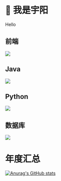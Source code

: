 # 👋 我是宇阳

Hello

## 前端
<p align="left">
  <a href="https://skillicons.dev">
    <img src="https://skillicons.dev/icons?i=html,css,javascript,scss,jquery,vue,nuxt,typescript,pinia,java,spring,docker,python" />
  </a>
</p>

## Java
<p align="left">
  <a href="https://skillicons.dev">
    <img src="https://skillicons.dev/icons?i=java,spring,docker" />
  </a>
</p>

## Python
<p align="left">
  <a href="https://skillicons.dev">
    <img src="https://skillicons.dev/icons?i=python,flask" />
  </a>
</p>

## 数据库
<p align="left">
  <a href="https://skillicons.dev">
    <img src="https://skillicons.dev/icons?i=mysql,redis" />
  </a>
</p>

# 年度汇总
[![Anurag's GitHub stats](https://github-readme-stats.vercel.app/api?username=LiuYuYang01)](https://github.com/anuraghazra/github-readme-stats)

